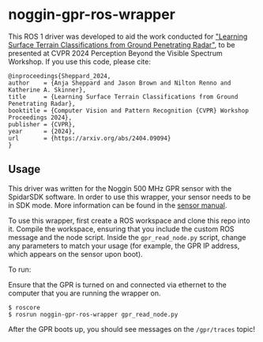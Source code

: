 # noggin-gpr-ros-wrapper

This ROS 1 driver was developed to aid the work conducted for ["Learning Surface Terrain Classifications from Ground Penetrating Radar"](https://arxiv.org/abs/2404.09094), to be presented at CVPR 2024 Perception Beyond the Visible Spectrum Workshop. If you use this code, please cite:

```
@inproceedings{Sheppard_2024,
author    = {Anja Sheppard and Jason Brown and Nilton Renno and Katherine A. Skinner},
title     = {Learning Surface Terrain Classifications from Ground Penetrating Radar},
booktitle = {Computer Vision and Pattern Recognition {CVPR} Workshop Proceedings 2024},
publisher = {CVPR},
year      = {2024},
url       = {https://arxiv.org/abs/2404.09094}
}
```

## Usage

This driver was written for the Noggin 500 MHz GPR sensor with the SpidarSDK software. In order to use this wrapper, your sensor needs to be in SDK mode. More information can be found in the [sensor manual](https://www.sensoft.ca/wp-content/uploads/2020/03/Noggin_User_Guide.pdf).

To use this wrapper, first create a ROS workspace and clone this repo into it. Compile the workspace, ensuring that you include the custom ROS message and the node script. Inside the `gpr_read_node.py` script, change any parameters to match your usage (for example, the GPR IP address, which appears on the sensor upon boot).

To run:

Ensure that the GPR is turned on and connected via ethernet to the computer that you are running the wrapper on.

```
$ roscore
$ rosrun noggin-gpr-ros-wrapper gpr_read_node.py
```

After the GPR boots up, you should see messages on the `/gpr/traces` topic!
